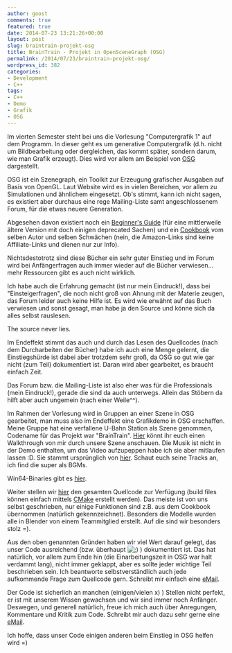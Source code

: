 ```yaml
---
author: goost
comments: true
featured: true
date: 2014-07-23 13:21:26+00:00
layout: post
slug: braintrain-projekt-osg
title: BrainTrain - Projekt in OpenSceneGraph (OSG)
permalink: /2014/07/23/braintrain-projekt-osg/
wordpress_id: 382
categories:
- Development
- C++
tags:
- C++
- Demo
- Grafik
- OSG
---
```


Im vierten Semester steht bei uns die Vorlesung "Computergrafik 1" auf dem Programm. In dieser geht es um generative Computergrafik (d.h. nicht um Bildbearbeitung oder dergleichen, das kommt später, sondern darum, wie man Grafik erzeugt). Dies wird vor allem am Beispiel von [OSG](http://www.openscenegraph.org/) dargestellt.




OSG ist ein Szenegraph, ein Toolkit zur Erzeugung grafischer Ausgaben auf Basis von OpenGL. Laut Website wird es in vielen Bereichen, vor allem zu Simulationen und ähnlichem eingesetzt. Ob's stimmt, kann ich nicht sagen, es existiert aber durchaus eine rege Mailing-Liste samt angeschlossenem Forum, für die etwas neuere Generation.




Abgesehen davon existiert noch ein [Beginner's Guide](http://www.amazon.de/OpenSceneGraph-3-0-Beginners-Rui-Wang/dp/1849512825) (für eine mittlerweile ältere Version mit doch einigen deprecated Sachen) und ein [Cookbook](http://www.amazon.de/OpenSceneGraph-3-Cookbook-Rui-Wang/dp/184951688X/) vom selben Autor und selben Schwächen (nein, die Amazon-Links sind keine Affiliate-Links und dienen nur zur Info).




Nichtsdestotrotz sind diese Bücher ein sehr guter Einstieg und im Forum wird bei Anfängerfragen auch immer wieder auf die Bücher verwiesen…mehr Ressourcen gibt es auch nicht wirklich.




Ich habe auch die Erfahrung gemacht (ist nur mein Eindruck!), dass bei "Einsteigerfragen", die noch nicht groß von Ahnung mit der Materie zeugen, das Forum leider auch keine Hilfe ist. Es wird wie erwähnt auf das Buch verwiesen und sonst gesagt, man habe ja den Source und könne sich da alles selbst rauslesen.




The source never lies.




Im Endeffekt stimmt das auch und durch das Lesen des Quellcodes (nach dem Durcharbeiten der Bücher) habe ich auch eine Menge gelernt, die Einstiegshürde ist dabei aber trotzdem sehr groß, da OSG so gut wie gar nicht (zum Teil) dokumentiert ist. Daran wird aber gearbeitet, es braucht einfach Zeit.




Das Forum bzw. die Mailing-Liste ist also eher was für die Professionals (mein Eindruck!), gerade die sind da auch unterwegs. Allein das Stöbern da hilft aber auch ungemein (nach einer Weile^^).




Im Rahmen der Vorlesung wird in Gruppen an einer Szene in OSG gearbeitet, man muss also im Endeffekt eine Grafikdemo in OSG erschaffen. Meine Gruppe hat eine verfallene U-Bahn Station als Szene genommen, Codename für das Projekt war "BrainTrain". [Hier](http://youtu.be/Kck9t5S-lnk) könnt ihr euch einen Walkthrough von mir durch unsere Szene anschauen. Die Musik ist nicht in der Demo enthalten, um das Video aufzupeppen habe ich sie aber mitlaufen lassen :D. Sie stammt ursprünglich von [hier](http://www.nosoapradio.us/). Schaut euch seine Tracks an, ich find die super als BGMs.




Win64-Binaries gibt es [hier](https://dl.dropboxusercontent.com/u/19662246/BrainTrainWin64.7z).




Weiter stellen wir [hier](https://dl.dropboxusercontent.com/u/19662246/BrainTrainSources.7z) den gesamten Quellcode zur Verfügung (build files können einfach mittels [CMake](http://www.cmake.org/) erstellt werden). Das meiste ist von uns selbst geschrieben, nur einige Funktionen sind z.B. aus dem Cookbook übernommen (natürlich gekennzeichnet). Besonders die Modelle wurden alle in Blender von einem Teammitglied erstellt. Auf die sind wir besonders stolz =).




Aus den oben genannten Gründen haben wir viel Wert darauf gelegt, das unser Code ausreichend (bzw. überhaupt ![;)](http://www.pgunited.de/wp-includes/images/smilies/icon_wink.gif)  ) dokumentiert ist. Das hat natürlich, vor allem zum Ende hin (die Einarbeitungszeit in OSG war halt verdammt lang), nicht immer geklappt, aber es sollte jeder wichtige Teil beschrieben sein. Ich beantworte selbstverständlich auch jede aufkommende Frage zum Quellcode gern. Schreibt mir einfach eine [eMail](mailto:askme@pgunited.de?subject=Frage%20zum%20BrainTrain%20Source).




Der Code ist sicherlich an manchen (einigen/vielen x) ) Stellen nicht perfekt, er ist mit unserem Wissen gewachsen und wir sind immer noch Anfänger. Deswegen, und generell natürlich, freue ich mich auch über Anregungen, Kommentare und Kritik zum Code. Schreibt mir auch dazu sehr gerne eine [eMail](mailto:askme@pgunited.de?subject=Kommentar%20zum%20BrainTrain%20Source).




Ich hoffe, dass unser Code einigen anderen beim Einstieg in OSG helfen wird =)
